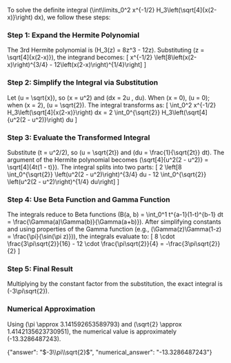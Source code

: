 
To solve the definite integral \(\int\limits_0^2 x^{-1/2} H_3\left(\sqrt[4]{x(2-x)}\right) dx\), we follow these steps:

### Step 1: Expand the Hermite Polynomial
The 3rd Hermite polynomial is \(H_3(z) = 8z^3 - 12z\). Substituting \(z = \sqrt[4]{x(2-x)}\), the integrand becomes:
\[
x^{-1/2} \left[8\left(x(2-x)\right)^{3/4} - 12\left(x(2-x)\right)^{1/4}\right]
\]

### Step 2: Simplify the Integral via Substitution
Let \(u = \sqrt{x}\), so \(x = u^2\) and \(dx = 2u \, du\). When \(x = 0\), \(u = 0\); when \(x = 2\), \(u = \sqrt{2}\). The integral transforms as:
\[
\int_0^2 x^{-1/2} H_3\left(\sqrt[4]{x(2-x)}\right) dx = 2 \int_0^{\sqrt{2}} H_3\left(\sqrt[4]{u^2(2 - u^2)}\right) du
\]

### Step 3: Evaluate the Transformed Integral
Substitute \(t = u^2/2\), so \(u = \sqrt{2t}\) and \(du = \frac{1}{\sqrt{2t}} dt\). The argument of the Hermite polynomial becomes \(\sqrt[4]{u^2(2 - u^2)} = \sqrt[4]{4t(1 - t)}\). The integral splits into two parts:
\[
2 \left[8 \int_0^{\sqrt{2}} \left(u^2(2 - u^2)\right)^{3/4} du - 12 \int_0^{\sqrt{2}} \left(u^2(2 - u^2)\right)^{1/4} du\right]
\]

### Step 4: Use Beta Function and Gamma Function
The integrals reduce to Beta functions \(B(a, b) = \int_0^1 t^{a-1}(1-t)^{b-1} dt = \frac{\Gamma(a)\Gamma(b)}{\Gamma(a+b)}\). After simplifying constants and using properties of the Gamma function (e.g., \(\Gamma(z)\Gamma(1-z) = \frac{\pi}{\sin(\pi z)}\)), the integrals evaluate to:
\[
8 \cdot \frac{3\pi\sqrt{2}}{16} - 12 \cdot \frac{\pi\sqrt{2}}{4} = -\frac{3\pi\sqrt{2}}{2}
\]

### Step 5: Final Result
Multiplying by the constant factor from the substitution, the exact integral is \(-3\pi\sqrt{2}\).

### Numerical Approximation
Using \(\pi \approx 3.141592653589793\) and \(\sqrt{2} \approx 1.4142135623730951\), the numerical value is approximately \(-13.3286487243\).

{"answer": "$-3\\pi\\sqrt{2}$", "numerical_answer": "-13.3286487243"}